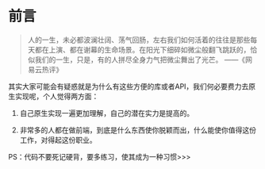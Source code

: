 # 前言
> 人的一生，未必都波澜壮阔、荡气回肠，左右我们如何活着的往往是那些每天都在上演、都在谢幕的生命场景。在阳光下细碎如微尘般翻飞跳跃的，恰似我们的一生，只是，有的人拼尽全身力气把微尘舞出了光芒。                                                                 ——《网易云热评》



其实大家可能会有疑惑就是为什么有这些方便的库或者API，我们何必要费力去原生实现呢，个人觉得两方面：

1. 自己原生实现一遍更加理解，自己的潜在实力是提高的。

2. 非常多的人都在做前端，到底是什么东西使你脱颖而出，什么能使你值得这份工作，对得起这份职业。

PS：代码不要死记硬背，要多练习，使其成为一种习惯>>>
